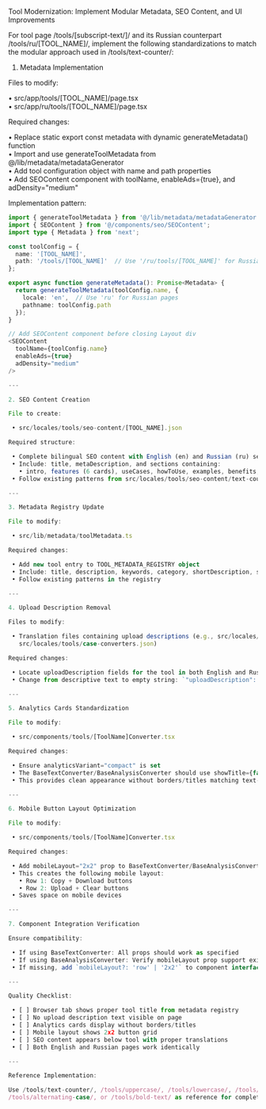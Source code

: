 Tool Modernization: Implement Modular Metadata, SEO Content, and UI Improvements

For tool page /tools/[subscript-text/]/ and its Russian counterpart /tools/ru/[TOOL_NAME]/, implement the following standardizations to match the modular approach used in /tools/text-counter/:

1. Metadata Implementation

Files to modify:

 • src/app/tools/[TOOL_NAME]/page.tsx  
 • src/app/ru/tools/[TOOL_NAME]/page.tsx  

Required changes:

 • Replace static export const metadata with dynamic generateMetadata() function  
 • Import and use generateToolMetadata from @/lib/metadata/metadataGenerator  
 • Add tool configuration object with name and path properties  
 • Add SEOContent component with toolName, enableAds={true}, and adDensity="medium"  

Implementation pattern:

```ts
import { generateToolMetadata } from '@/lib/metadata/metadataGenerator';
import { SEOContent } from '@/components/seo/SEOContent';
import type { Metadata } from 'next';

const toolConfig = {
  name: '[TOOL_NAME]',
  path: '/tools/[TOOL_NAME]'  // Use '/ru/tools/[TOOL_NAME]' for Russian
};

export async function generateMetadata(): Promise<Metadata> {
  return generateToolMetadata(toolConfig.name, {
    locale: 'en',  // Use 'ru' for Russian pages
    pathname: toolConfig.path
  });
}

// Add SEOContent component before closing Layout div
<SEOContent
  toolName={toolConfig.name}
  enableAds={true}
  adDensity="medium"
/>

---

2. SEO Content Creation

File to create:

 • src/locales/tools/seo-content/[TOOL_NAME].json  

Required structure:

 • Complete bilingual SEO content with English (en) and Russian (ru) sections  
 • Include: title, metaDescription, and sections containing:  
   • intro, features (6 cards), useCases, howToUse, examples, benefits, faqs, relatedTools  
 • Follow existing patterns from src/locales/tools/seo-content/text-counter.json  

---

3. Metadata Registry Update

File to modify:

 • src/lib/metadata/toolMetadata.ts  

Required changes:

 • Add new tool entry to TOOL_METADATA_REGISTRY object  
 • Include: title, description, keywords, category, shortDescription, schema, relatedTools  
 • Follow existing patterns in the registry  

---

4. Upload Description Removal

Files to modify:

 • Translation files containing upload descriptions (e.g., src/locales/tools/text-generators.json,  
   src/locales/tools/case-converters.json)  

Required changes:

 • Locate uploadDescription fields for the tool in both English and Russian sections  
 • Change from descriptive text to empty string: `"uploadDescription": ""`  

---

5. Analytics Cards Standardization

File to modify:

 • src/components/tools/[ToolName]Converter.tsx  

Required changes:

 • Ensure analyticsVariant="compact" is set  
 • The BaseTextConverter/BaseAnalysisConverter should use showTitle={false} for analytics  
 • This provides clean appearance without borders/titles matching text-counter  

---

6. Mobile Button Layout Optimization

File to modify:

 • src/components/tools/[ToolName]Converter.tsx  

Required changes:

 • Add mobileLayout="2x2" prop to BaseTextConverter/BaseAnalysisConverter  
 • This creates the following mobile layout:  
   • Row 1: Copy + Download buttons  
   • Row 2: Upload + Clear buttons  
 • Saves space on mobile devices  

---

7. Component Integration Verification

Ensure compatibility:

 • If using BaseTextConverter: All props should work as specified  
 • If using BaseAnalysisConverter: Verify mobileLayout prop support exists  
 • If missing, add `mobileLayout?: 'row' | '2x2'` to component interface and pass to ActionButtons  

---

Quality Checklist:

 • [ ] Browser tab shows proper tool title from metadata registry  
 • [ ] No upload description text visible on page  
 • [ ] Analytics cards display without borders/titles  
 • [ ] Mobile layout shows 2x2 button grid  
 • [ ] SEO content appears below tool with proper translations  
 • [ ] Both English and Russian pages work identically  

---

Reference Implementation:

Use /tools/text-counter/, /tools/uppercase/, /tools/lowercase/, /tools/title-case/, /tools/sentence-case/,  
/tools/alternating-case/, or /tools/bold-text/ as reference for complete implementation patterns.
